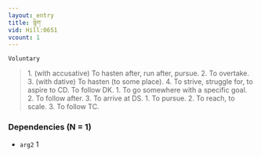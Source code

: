 ```yaml
---
layout: entry
title: སྙེག་
vid: Hill:0651
vcount: 1
---
```

`Voluntary` 
> 1\.
 (with accusative) To hasten after, run after, pursue\.
 2\.
 To overtake\.
 3\.
 (with dative) To hasten (to some place)\.
 4\.
 To strive, struggle for, to aspire to CD\.
 To follow DK\.
 1\.
 To go somewhere with a specific goal\.
 2\.
 To follow after\.
 3\.
 To arrive at DS\.
 1\.
 To pursue\.
 2\.
 To reach, to scale\.
 3\.
 To follow TC\.

### Dependencies (N = 1)
* `arg2` 1


